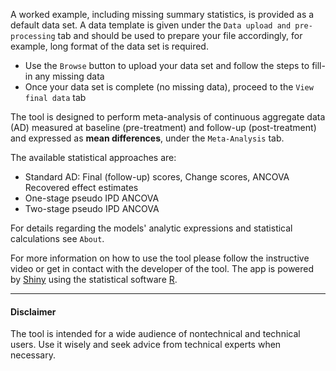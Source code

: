 
A worked example, including missing summary statistics, is provided as a default data set. A data template is given under the `Data upload and pre-processing` tab and should be used to prepare your file accordingly, for example, long format of the data set is required. 

- Use the `Browse` button to upload your data set and follow the steps to fill-in any missing data
- Once your data set is complete (no missing data), proceed to the `View final data` tab

The tool is designed to perform meta-analysis of continuous aggregate data (AD) measured at baseline (pre-treatment) and follow-up (post-treatment) and expressed as **mean differences**, under the  `Meta-Analysis` tab.

The available statistical approaches are:

- Standard AD: Final (follow-up) scores, Change scores, ANCOVA Recovered effect estimates
- One-stage pseudo IPD ANCOVA
- Two-stage pseudo IPD ANCOVA

For details regarding the models' analytic expressions and statistical calculations see `About`.

For more information on how to use the tool please follow the instructive video or get in contact with the developer of the tool. The app is powered by [Shiny](https://shiny.rstudio.com/) using the statistical software [R](http://cran.r-project.org/).

* * *

####   **Disclaimer**

The tool is intended for a wide audience of nontechnical and technical users. Use it wisely and seek advice from technical experts when necessary.
